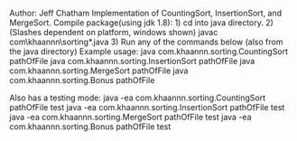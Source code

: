 Author: Jeff Chatham
Implementation of CountingSort, InsertionSort, and MergeSort.
Compile package(using jdk 1.8):  1) cd into java directory. 2)(Slashes dependent on platform, windows shown) javac com\khaannn\sorting\*.java  3) Run any of the commands below (also from the java directory)
Example usage:
java com.khaannn.sorting.CountingSort pathOfFile
java com.khaannn.sorting.InsertionSort pathOfFile
java com.khaannn.sorting.MergeSort pathOfFile
java com.khaannn.sorting.Bonus pathOfFile


Also has a testing mode:
java -ea com.khaannn.sorting.CountingSort pathOfFile test
java -ea com.khaannn.sorting.InsertionSort pathOfFile test
java -ea com.khaannn.sorting.MergeSort pathOfFile test
java -ea com.khaannn.sorting.Bonus pathOfFile test